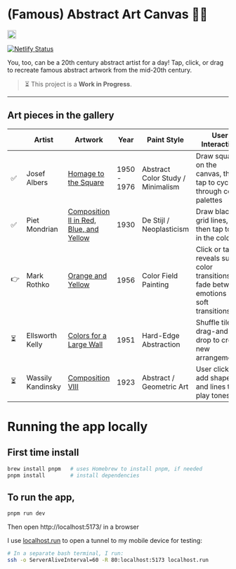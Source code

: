 # (Famous) Abstract Art Canvas 🧑‍🎨
<a href='https://www.recurse.com/scout/click?t=c7bc9ba4cb3e6725e05e413f16f8c5a3' title='Made with love at the Recurse Center'><img src='https://cloud.githubusercontent.com/assets/2883345/11325206/336ea5f4-9150-11e5-9e90-d86ad31993d8.png' height='20px'/></a>

[![Netlify Status](https://api.netlify.com/api/v1/badges/2fa22975-7994-4851-9049-bd026a72ef4b/deploy-status)](https://app.netlify.com/sites/abstract-art-canvas/deploys)

You, too, can be a 20th century abstract artist for a day! Tap, click, or drag to recreate famous abstract artwork from the mid-20th century.

> ⏳ This project is a **Work in Progress**.

---

## Art pieces in the gallery
| | Artist | Artwork | Year | Paint Style | User Interaction | p5js.org | codepen.io |
|-|--------|---------|------|-------------|------------------|----------|-----------|
|✅| Josef Albers | [Homage to the Square](https://www.wikiart.org/en/josef-albers/all-works#!/%23filterName:Series_homage-to-the-square,resultType:masonry#filterName:Series_homage-to-the-square,resultType:masonry) | 1950 - 1976 | Abstract Color Study / Minimalism | Draw squares on the canvas, then tap to cycle through color palettes | [link](https://editor.p5js.org/missfunmi/sketches/0LwZpwGOa) | [link](https://codepen.io/missfunmi/pen/wBBJXJE) |
|✅| Piet Mondrian | [Composition II in Red, Blue, and Yellow](https://www.wikiart.org/en/piet-mondrian/composition-with-red-blue-and-yellow-1930) | 1930 | De Stijl / Neoplasticism | Draw black grid lines, then tap to fill in the colors | [link](https://editor.p5js.org/missfunmi/sketches/hTcvq_5kc) | [link](https://codepen.io/missfunmi/pen/raaeLeX) |
|👉| Mark Rothko | [Orange and Yellow](https://www.wikiart.org/en/mark-rothko/orange-and-yellow) | 1956 | Color Field Painting | Click or tap reveals subtle color transitions; fade between emotions with soft transitions | tbd | tbd |
|⏳| Ellsworth Kelly | [Colors for a Large Wall](https://www.wikiart.org/en/ellsworth-kelly/colors-for-a-large-wall-1951) | 1951 | Hard-Edge Abstraction | Shuffle tiles or drag-and-drop to create new arrangements. | tbd | tbd |
|⏳| Wassily Kandinsky | [Composition VIII](https://www.wikiart.org/en/wassily-kandinsky/composition-viii-1923) | 1923 | Abstract / Geometric Art | User clicks to add shapes and lines that play tones | tbd | tbd |


# Running the app locally
## First time install
```bash
brew install pnpm   # uses Homebrew to install pnpm, if needed
pnpm install        # install dependencies
```

## To run the app,
```bash
pnpm run dev
```
Then open http://localhost:5173/ in a browser

I use [localhost.run](https://localhost.run/) to open a tunnel to my mobile device for testing:

```bash
# In a separate bash terminal, I run:
ssh -o ServerAliveInterval=60 -R 80:localhost:5173 localhost.run
```
